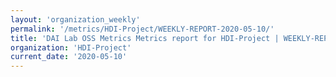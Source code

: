```yaml
---
layout: 'organization_weekly'
permalink: '/metrics/HDI-Project/WEEKLY-REPORT-2020-05-10/'
title: 'DAI Lab OSS Metrics Metrics report for HDI-Project | WEEKLY-REPORT-2020-05-10'
organization: 'HDI-Project'
current_date: '2020-05-10'
---
```

